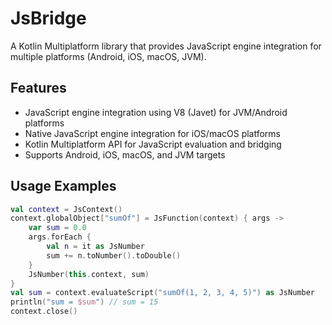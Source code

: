 # JsBridge

A Kotlin Multiplatform library that provides JavaScript engine integration for multiple platforms (Android, iOS, macOS, JVM).

## Features

- JavaScript engine integration using V8 (Javet) for JVM/Android platforms
- Native JavaScript engine integration for iOS/macOS platforms
- Kotlin Multiplatform API for JavaScript evaluation and bridging
- Supports Android, iOS, macOS, and JVM targets

## Usage Examples

```kotlin
val context = JsContext()
context.globalObject["sumOf"] = JsFunction(context) { args ->
    var sum = 0.0
    args.forEach {
        val n = it as JsNumber
        sum += n.toNumber().toDouble()
    }
    JsNumber(this.context, sum)
}
val sum = context.evaluateScript("sumOf(1, 2, 3, 4, 5)") as JsNumber
println("sum = $sum") // sum = 15
context.close()
```
